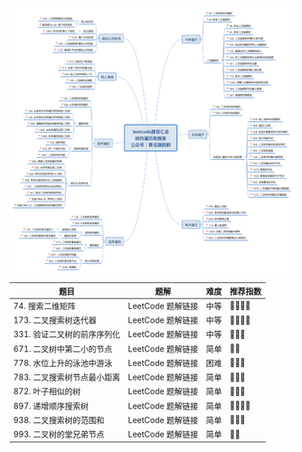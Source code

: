 ![20211031001537](https://raw.githubusercontent.com/corykingsf/hack-interview-handbook/main/image/20211031001537.png)

| 题目 | 题解 | 难度 | 推荐指数 |
| --- | --- | --- | --- |
| 74. 搜索二维矩阵 | LeetCode 题解链接 | 中等 | 🤩🤩🤩🤩 |
| 173. 二叉搜索树迭代器 | LeetCode 题解链接 | 中等 | 🤩🤩🤩🤩 |
| 331. 验证二叉树的前序序列化 | LeetCode 题解链接 | 中等 | 🤩🤩🤩 |
| 671. 二叉树中第二小的节点 | LeetCode 题解链接 | 简单 | 🤩🤩 |
| 778. 水位上升的泳池中游泳 | LeetCode 题解链接 | 困难 | 🤩🤩🤩 |
| 783. 二叉搜索树节点最小距离 | LeetCode 题解链接 | 简单 | 🤩🤩🤩 |
| 872. 叶子相似的树 | LeetCode 题解链接 | 简单 | 🤩🤩🤩 |
| 897. 递增顺序搜索树 | LeetCode 题解链接 | 简单 | 🤩🤩🤩🤩 |
| 938. 二叉搜索树的范围和 | LeetCode 题解链接 | 简单 | 🤩🤩🤩 |
| 993. 二叉树的堂兄弟节点 | LeetCode 题解链接 | 简单 | 🤩🤩 |
